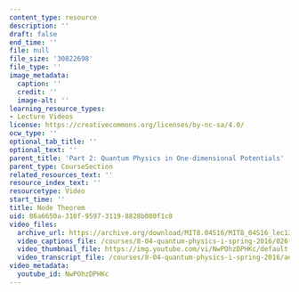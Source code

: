 ```yaml
---
content_type: resource
description: ''
draft: false
end_time: ''
file: null
file_size: '30822698'
file_type: ''
image_metadata:
  caption: ''
  credit: ''
  image-alt: ''
learning_resource_types:
- Lecture Videos
license: https://creativecommons.org/licenses/by-nc-sa/4.0/
ocw_type: ''
optional_tab_title: ''
optional_text: ''
parent_title: 'Part 2: Quantum Physics in One-dimensional Potentials'
parent_type: CourseSection
related_resources_text: ''
resource_index_text: ''
resourcetype: Video
start_time: ''
title: Node Theorem
uid: 86a6650a-310f-9597-3119-8828b080f1c8
video_files:
  archive_url: https://archive.org/download/MIT8.04S16/MIT8_04S16_lec13_s3_300k.mp4
  video_captions_file: /courses/8-04-quantum-physics-i-spring-2016/026feb21d14955fbb74e93ac8343a68a_NwPOhzDPHKc.vtt
  video_thumbnail_file: https://img.youtube.com/vi/NwPOhzDPHKc/default.jpg
  video_transcript_file: /courses/8-04-quantum-physics-i-spring-2016/aed4756978aa865bfd70a5003bdb33ed_NwPOhzDPHKc.pdf
video_metadata:
  youtube_id: NwPOhzDPHKc
---
```


